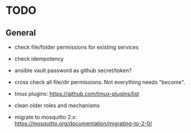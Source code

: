 TODO
====

General
-------

* check file/folder permissions for existing services
* check idempotency

* ansible vault password as github secret/token?
* cross check all file/dir permissions. Not everything needs "become".
* tmux plugins: https://github.com/tmux-plugins/list
* clean older roles and mechanisms
* migrate to mosquitto 2.x: https://mosquitto.org/documentation/migrating-to-2-0/
